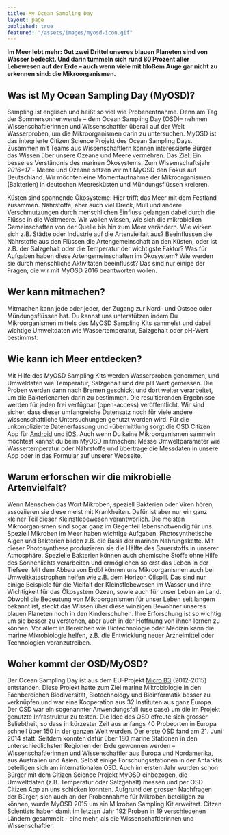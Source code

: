 ```yaml
---
title: My Ocean Sampling Day
layout: page
published: true
featured: "/assets/images/myosd-icon.gif"
---
```



**Im Meer lebt mehr: Gut zwei Drittel unseres blauen Planeten sind von Wasser bedeckt. Und darin tummeln sich rund 80 Prozent aller Lebewesen auf der Erde – auch wenn viele mit bloßem Auge gar nicht zu erkennen sind: die Mikroorganismen.**

## Was ist My Ocean Sampling Day (MyOSD)? 
Sampling ist englisch und heißt so viel wie Probenentnahme. Denn am Tag der Sommersonnenwende – dem Ocean Sampling Day (OSD)– nehmen Wissenschaftlerinnen und Wissenschaftler überall auf der Welt Wasserproben, um die Mikroorganismen darin zu untersuchen. MyOSD ist das integrierte Citizen Science Projekt des Ocean Sampling Days. Zusammen mit Teams aus Wissenschaftlern können interessierte Bürger das Wissen über unsere Ozeane und Meere vermehren. Das Ziel: Ein besseres Verständnis des marinen Ökosystems. 
Zum Wissenschaftsjahr _2016*17_ - Meere und Ozeane setzen wir mit MyOSD den Fokus auf Deutschland. Wir möchten eine Momentaufnahme der Mikroorganismen (Bakterien) in deutschen Meeresküsten und Mündungsflüssen kreieren. 

Küsten sind spannende Ökosysteme: Hier trifft das Meer mit dem Festland zusammen. Nährstoffe, aber auch viel Dreck, Müll und andere Verschmutzungen durch menschlichen Einfluss gelangen dabei durch die Flüsse in die Weltmeere. Wir wollen wissen, wie sich die mikrobiellen Gemeinschaften von der Quelle bis hin zum Meer verändern. Wie wirken sich z.B. Städte oder Industrie auf die Artenvielfalt aus? Beeinflussen die Nährstoffe aus den Flüssen die Artengemeinschaft an den Küsten, oder ist z.B. der Salzgehalt oder die Temperatur der wichtigste Faktor? Was für Aufgaben haben diese Artengemeinschaften im Ökosystem? Wie werden sie durch menschliche Aktivitäten beeinflusst? Das sind nur einige der Fragen, die wir mit MyOSD 2016 beantworten wollen.

## Wer kann mitmachen?
Mitmachen kann jede oder jeder, der Zugang zur Nord- und Ostsee oder Mündungsflüssen hat. Du kannst uns unterstützen indem Du Mikroorganismen mittels des MyOSD Sampling Kits sammelst und dabei wichtige Umweltdaten wie Wassertemperatur, Salzgehalt oder pH-Wert bestimmst. 

## Wie kann ich Meer entdecken?
Mit Hilfe des MyOSD Sampling Kits werden Wasserproben genommen, und Umweldaten wie Temperatur, Salzgehalt und der pH Wert gemessen. Die Proben werden dann nach Bremen geschickt und dort weiter verarbeitet, um die Bakterienarten darin zu bestimmen. Die resultierenden Ergebnisse werden für jeden frei verfügbar (open-access) veröffentlicht. Wir sind sicher, dass dieser umfangreiche Datensatz noch für viele andere wissenschaftliche Untersuchungen genutzt werden wird. 
Für die unkomplizierte Datenerfassung und -übermittlung sorgt die OSD Citizen App für [Android](https://play.google.com/store/apps/details?id=com.iw.esa&hl=de) und [iOS](https://itunes.apple.com/us/app/osd-citizen/id834353532?mt=8). Auch wenn Du keine Mikroorganismen sammeln möchtest kannst du beim MyOSD mitmachen: Messe Umweltparameter wie Wassertemperatur oder Nährstoffe und übertrage die Messdaten in unsere App oder in das Formular auf unserer Webseite.

## Warum erforschen wir die mikrobielle Artenvielfalt?
Wenn Menschen das Wort Mikroben, speziell Bakterien oder Viren hören, assoziieren sie diese meist mit Krankheiten. Dafür ist aber nur ein ganz kleiner Teil dieser Kleinstlebewesen verantworlich. Die meisten Mikroorganismen sind sogar ganz im Gegenteil lebensnotwendig für uns. Speziell Mikroben im Meer haben wichtige Aufgaben. Photosynthetische Algen und Bakterien bilden z.B. die Basis der marinen Nahrungskette. Mit dieser Photosynthese produzieren sie die Hälfte des Sauerstoffs in unserer Atmosphäre. Spezielle Bakterien können auch chemische Stoffe ohne Hilfe des Sonnenlichts verarbeiten und ermöglichen so erst das Leben in der Tiefsee. Mit dem Abbau von Erdöl können uns Mikroorganismen auch bei Umweltkatastrophen helfen wie z.B. dem Horizon Oilspill. Das sind nur einige Beispiele für die Vielfalt der Kleinstlebewesen im Wasser und ihre Wichtigkeit für das Ökosystem Ozean, sowie auch für unser Leben an Land.
Obwohl die Bedeutung von Mikroorganismen für unser Leben seit langem bekannt ist, steckt das Wissen über diese winzigen Bewohner unseres blauen Planeten noch in den Kinderschuhen. Ihre Erforschung ist so wichtig um sie besser zu verstehen, aber auch in der Hoffnung von ihnen lernen zu können. Vor allem in Bereichen wie Biotechnologie oder Medizin kann die marine Mikrobiologie helfen, z.B. die Entwicklung neuer Arzneimittel oder Technologien voranzutreiben.

## Woher kommt der OSD/MyOSD?
Der Ocean Sampling Day ist aus dem EU-Projekt [Micro B3](https://www.microb3.eu/) (2012-2015) entstanden. Diese Projekt hatte zum Ziel marine Mikrobiologie in den Fachbereichen Biodiversität, Biotechnology und Bioinformatik besser zu verknüpfen und war eine Kooperation aus 32 Instituten aus ganz Europa. Der OSD war ein sogenannter Anwendungsfall (use case) um die im Projekt genutzte Infrastruktur zu testen. Die Idee des OSD efreute sich grosser Beliebtheit, so dass in kürzester Zeit aus anfangs 40 Probeorten in Europa schnell über 150 in der ganzen Welt wurden. Der erste OSD fand am 21. Juni 2014 statt. Seitdem konnten dafür über 180 marine Stationen in den
unterschiedlichsten Regionen der Erde gewonnen werden – Wissenschaftlerinnen und Wissenschaftler aus Europa
und Nordamerika, aus Australien und Asien. Selbst einige Forschungsstationen in der Antarktis beteiligen sich am
internationalen OSD. Auch im ersten Jahr wurden schon Bürger mit dem Citizen Science Projekt MyOSD einbezogen, die Umweltdaten (z.B. Temperatur oder Salzgehalt) messen und per OSD Citizen App an uns schicken konnten. Aufgrund der grossen Nachfragen der Bürger, sich auch an der Probennahme für Mikroben beteiligen zu können, wurde MyOSD 2015 um ein Mikroben Sampling Kit erweitert. Citzen Scientists haben damit im letzten Jahr 192 Proben in 19 verschiedenen Ländern gesammelt - eine mehr, als die Wissenschaftlerinnen und Wissenschaftler.
